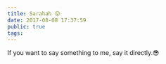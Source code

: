 ```yaml
---
title: Sarahah 😜
date: 2017-08-08 17:37:59
public: true
tags:
---
```


If you want to say something to me, say it directly.😎
